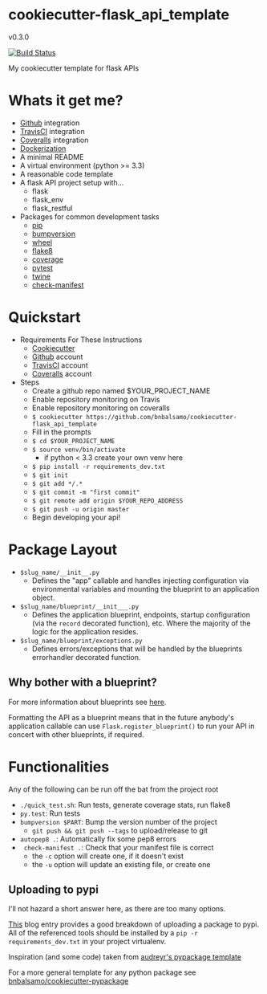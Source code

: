 # cookiecutter-flask_api_template

v0.3.0

[![Build Status](https://travis-ci.org/bnbalsamo/cookiecutter-flask_api_template.svg?branch=master)](https://travis-ci.org/bnbalsamo/cookiecutter-flask_api_template)

My cookiecutter template for flask APIs

# Whats it get me?
- [Github](https://github.com/) integration
- [TravisCI](https://travis-ci.org/) integration
- [Coveralls](https://coveralls.io/) integration
- [Dockerization](https://www.docker.com/)
- A minimal README
- A virtual environment (python >= 3.3)
- A reasonable code template
- A flask API project setup with...
    - flask
    - flask_env
    - flask_restful
- Packages for common development tasks
    - [pip](https://pip.pypa.io/en/latest/)
    - [bumpversion](https://github.com/peritus/bumpversion)
    - [wheel](http://pythonwheels.com/)
    - [flake8](http://flake8.pycqa.org/en/latest/)
    - [coverage](https://coverage.readthedocs.io/en/coverage-4.4.1/)
    - [pytest](https://docs.pytest.org/en/latest/)
    - [twine](https://pypi.python.org/pypi/twine)
    - [check-manifest](https://github.com/mgedmin/check-manifest)

# Quickstart

- Requirements For These Instructions
    - [Cookiecutter](https://github.com/audreyr/cookiecutter)
    - [Github](https://github.com/) account
    - [TravisCI](https://travis-ci.org/) account
    - [Coveralls](https://coveralls.io/) account
- Steps
    - Create a github repo named $YOUR_PROJECT_NAME
    - Enable repository monitoring on Travis
    - Enable repository monitoring on coveralls
    - ```$ cookiecutter https://github.com/bnbalsamo/cookiecutter-flask_api_template```
    - Fill in the prompts
    - ```$ cd $YOUR_PROJECT_NAME```
    - ```$ source venv/bin/activate```
        - if python < 3.3 create your own venv here
    - ```$ pip install -r requirements_dev.txt```
    - ```$ git init```
    - ```$ git add */.*```
    - ```$ git commit -m "first commit"```
    - ```$ git remote add origin $YOUR_REPO_ADDRESS```
    - ```$ git push -u origin master```
    - Begin developing your api!

# Package Layout
- ```$slug_name/__init__.py``` 
    - Defines the "app" callable and handles injecting
        configuration via environmental variables and
        mounting the blueprint to an application object.
- ```$slug_name/blueprint/__init___.py```
    - Defines the application blueprint, endpoints,
        startup configuration (via the ```record``` decorated function),
        etc. Where the majority of the logic for the application
        resides.
- ```$slug_name/blueprint/exceptions.py```
    - Defines errors/exceptions that will be handled
        by the blueprints errorhandler decorated function.

## Why bother with a blueprint?

For more information about blueprints see [here](http://flask.pocoo.org/docs/0.12/blueprints/).

Formatting the API as a blueprint means that in the future anybody's application callable
can use ```Flask.register_blueprint()``` to run your API in concert with other blueprints,
if required.

# Functionalities

Any of the following can be run off the bat from the project root

* ```./quick_test.sh```: Run tests, generate coverage stats, run flake8
* ```py.test```: Run tests
* ```bumpversion $PART```: Bump the version number of the project
    * ```git push && git push --tags``` to upload/release to git
* ```autopep8 .```: Automatically fix some pep8 errors
* ``` check-manifest .```: Check that your manifest file is correct
    * the ```-c``` option will create one, if it doesn't exist
    * the ```-u``` option will update an existing file, or create one

## Uploading to pypi

I'll not hazard a short answer here, as there are too many options.

[This](https://hynek.me/articles/sharing-your-labor-of-love-pypi-quick-and-dirty/) blog
entry provides a good breakdown of uploading a package to pypi. All of the referenced
tools should be installed by a ```pip -r requirements_dev.txt``` in your project
virtualenv.



Inspiration (and some code) taken from [audreyr's pypackage template](https://github.com/audreyr/cookiecutter-pypackage)

For a more general template for any python package see [bnbalsamo/cookiecutter-pypackage](https://github.com/bnbalsamo/cookiecutter-pypackage)
